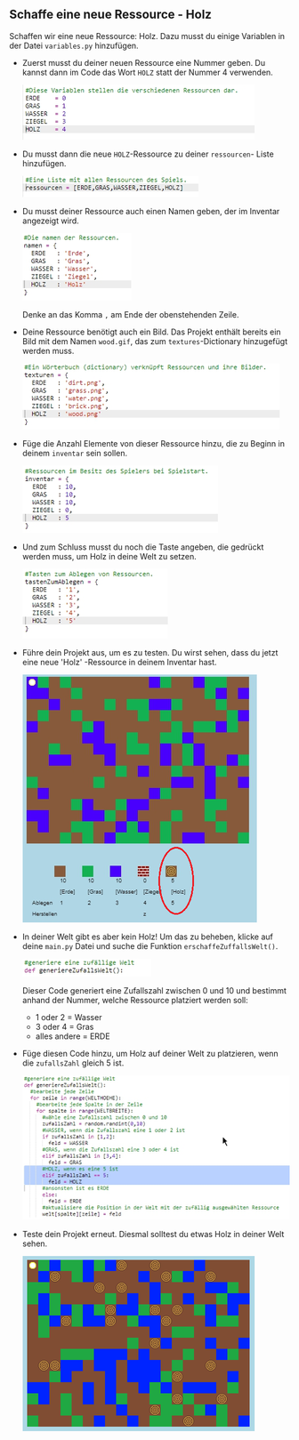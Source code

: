 ## Schaffe eine neue Ressource - Holz

Schaffen wir eine neue Ressource: Holz. Dazu musst du einige Variablen in der Datei `variables.py` hinzufügen.

+ Zuerst musst du deiner neuen Ressource eine Nummer geben. Du kannst dann im Code das Wort `HOLZ` statt der Nummer 4 verwenden.
    
    ![screenshot](images/craft-wood-const.png)

+ Du musst dann die neue `HOLZ`-Ressource zu deiner `ressourcen`- Liste hinzufügen.
    
    ![screenshot](images/craft-wood-resources.png)

+ Du musst deiner Ressource auch einen Namen geben, der im Inventar angezeigt wird.
    
    ![screenshot](images/craft-wood-name.png)
    
    Denke an das Komma `,` am Ende der obenstehenden Zeile.

+ Deine Ressource benötigt auch ein Bild. Das Projekt enthält bereits ein Bild mit dem Namen `wood.gif`, das zum `textures`-Dictionary hinzugefügt werden muss.
    
    ![screenshot](images/craft-wood-texture.png)

+ Füge die Anzahl Elemente von dieser Ressource hinzu, die zu Beginn in deinem `inventar` sein sollen.
    
    ![screenshot](images/craft-wood-inventory.png)

+ Und zum Schluss musst du noch die Taste angeben, die gedrückt werden muss, um Holz in deine Welt zu setzen.
    
    ![screenshot](images/craft-wood-placekey.png)

+ Führe dein Projekt aus, um es zu testen. Du wirst sehen, dass du jetzt eine neue 'Holz' -Ressource in deinem Inventar hast.
    
    ![screenshot](images/craft-wood-test.png)

+ In deiner Welt gibt es aber kein Holz! Um das zu beheben, klicke auf deine `main.py` Datei und suche die Funktion `erschaffeZuffallsWelt()`.
    
    ![screenshot](images/craft-wood-random1.png)
    
    Dieser Code generiert eine Zufallszahl zwischen 0 und 10 und bestimmt anhand der Nummer, welche Ressource platziert werden soll:
    
    + 1 oder 2 = Wasser
    + 3 oder 4 = Gras
    + alles andere = ERDE

+ Füge diesen Code hinzu, um Holz auf deiner Welt zu platzieren, wenn die `zufallsZahl` gleich 5 ist.
    
    ![screenshot](images/craft-wood-random2.png)

+ Teste dein Projekt erneut. Diesmal solltest du etwas Holz in deiner Welt sehen.
    
    ![screenshot](images/craft-wood-test2.png)
